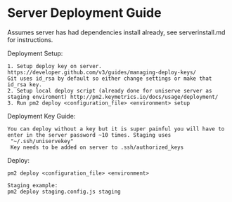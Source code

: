 Server Deployment Guide
============

Assumes server has had dependencies install already, see serverinstall.md for instructions.

Deployment Setup:

    1. Setup deploy key on server. https://developer.github.com/v3/guides/managing-deploy-keys/
    Git uses id_rsa by default so either change settings or make that id_rsa key.
    2. Setup local deploy script (already done for uniserve server as staging enviroment) http://pm2.keymetrics.io/docs/usage/deployment/
    3. Run pm2 deploy <configuration_file> <environment> setup

Deployment Key Guide:

    You can deploy without a key but it is super painful you will have to enter in the server password ~10 times. Staging uses 
     "~/.ssh/uniservekey"
     Key needs to be added on server to .ssh/authorized_keys

Deploy:

    pm2 deploy <configuration_file> <environment>
    
    Staging example:
    pm2 deploy staging.config.js staging

    
